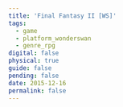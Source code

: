 ```yaml
---
title: 'Final Fantasy II [WS]'
tags:
  - game
  - platform_wonderswan
  - genre_rpg
digital: false
physical: true
guide: false
pending: false
date: 2015-12-16
permalink: false
---
```


